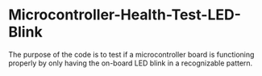 # Microcontroller-Health-Test-LED-Blink
The purpose of the code is to test if a microcontroller board is functioning properly by only having the on-board LED blink in a recognizable pattern.
